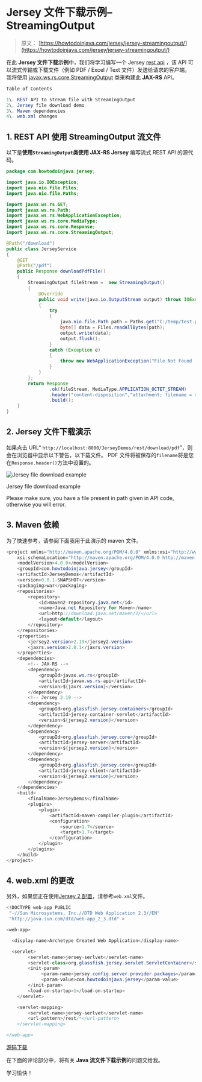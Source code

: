 # Jersey 文件下载示例– StreamingOutput

> 原文： [https://howtodoinjava.com/jersey/jersey-streamingoutput/](https://howtodoinjava.com/jersey/jersey-streamingoutput/)

在此 **Jersey 文件下载示例**中，我们将学习编写一个 Jersey [rest api](//howtodoinjava.com/restful-web-service/) ，该 API 可以流式传输或下载文件（例如 PDF / Excel / Text 文件）发送给请求的客户端。 我将使用 [javax.ws.rs.core.StreamingOutput](https://docs.oracle.com/javaee/7/api/javax/ws/rs/core/StreamingOutput.html) 类来构建此 **JAX-RS** API。

```java
Table of Contents

1\. REST API to stream file with StreamingOutput
2\. Jersey file download demo
3\. Maven dependencies
4\. web.xml changes
```

## 1\. REST API 使用 StreamingOutput 流文件

以下是**使用`StreamingOutput`类使用 JAX-RS Jersey** 编写流式 REST API 的源代码。

```java
package com.howtodoinjava.jersey;

import java.io.IOException;
import java.nio.file.Files;
import java.nio.file.Paths;

import javax.ws.rs.GET;
import javax.ws.rs.Path;
import javax.ws.rs.WebApplicationException;
import javax.ws.rs.core.MediaType;
import javax.ws.rs.core.Response;
import javax.ws.rs.core.StreamingOutput;

@Path("/download")
public class JerseyService 
{
	@GET
	@Path("/pdf")
	public Response downloadPdfFile()
	{
		StreamingOutput fileStream =  new StreamingOutput() 
		{
			@Override
			public void write(java.io.OutputStream output) throws IOException, WebApplicationException 
			{
				try 
				{
					java.nio.file.Path path = Paths.get("C:/temp/test.pdf");
					byte[] data = Files.readAllBytes(path);
					output.write(data);
					output.flush();
				} 
				catch (Exception e) 
				{
					throw new WebApplicationException("File Not Found !!");
				}
			}
		};
		return Response
	            .ok(fileStream, MediaType.APPLICATION_OCTET_STREAM)
	            .header("content-disposition","attachment; filename = myfile.pdf")
	            .build();
	}
}

```

## 2\. Jersey 文件下载演示

如果点击 URL“ `http://localhost:8080/JerseyDemos/rest/download/pdf`”，则会在浏览器中显示以下警告，以下载文件。 PDF 文件将被保存的`filename`将是您在`Response.header()`方法中设置的。

![Jersey file download example](img/4feb11b8201c726f68492d2ed83e7780.png)

Jersey file download example



Please make sure, you have a file present in path given in API code, otherwise you will error.

## 3\. Maven 依赖

为了快速参考，请参阅下面我用于此演示的 maven 文件。

```java
<project xmlns="http://maven.apache.org/POM/4.0.0" xmlns:xsi="http://www.w3.org/2001/XMLSchema-instance"
	xsi:schemaLocation="http://maven.apache.org/POM/4.0.0 http://maven.apache.org/xsd/maven-4.0.0.xsd;
	<modelVersion>4.0.0</modelVersion>
	<groupId>com.howtodoinjava.jersey</groupId>
	<artifactId>JerseyDemos</artifactId>
	<version>0.0.1-SNAPSHOT</version>
	<packaging>war</packaging>
	<repositories>
		<repository>
			<id>maven2-repository.java.net</id>
			<name>Java.net Repository for Maven</name>
			<url>http://download.java.net/maven/2/</url>
			<layout>default</layout>
		</repository>
	</repositories>
	<properties>
		<jersey2.version>2.19</jersey2.version>
		<jaxrs.version>2.0.1</jaxrs.version>
	</properties>
	<dependencies>
		<!-- JAX-RS -->
		<dependency>
			<groupId>javax.ws.rs</groupId>
			<artifactId>javax.ws.rs-api</artifactId>
			<version>${jaxrs.version}</version>
		</dependency>
		<!-- Jersey 2.19 -->
		<dependency>
			<groupId>org.glassfish.jersey.containers</groupId>
			<artifactId>jersey-container-servlet</artifactId>
			<version>${jersey2.version}</version>
		</dependency>
		<dependency>
			<groupId>org.glassfish.jersey.core</groupId>
			<artifactId>jersey-server</artifactId>
			<version>${jersey2.version}</version>
		</dependency>
		<dependency>
			<groupId>org.glassfish.jersey.core</groupId>
			<artifactId>jersey-client</artifactId>
			<version>${jersey2.version}</version>
		</dependency>
	</dependencies>
	<build>
		<finalName>JerseyDemos</finalName>
		<plugins>
			<plugin>
				<artifactId>maven-compiler-plugin</artifactId>
				<configuration>
					<source>1.7</source>
					<target>1.7</target>
				</configuration>
			</plugin>
		</plugins>
	</build>
</project>

```

## 4\. web.xml 的更改

另外，如果您正在使用[Jersey 2 配置](//howtodoinjava.com/jersey/jersey-2-hello-world-application-tutorial/)，请参考`web.xml`文件。

```java
<!DOCTYPE web-app PUBLIC
 "-//Sun Microsystems, Inc.//DTD Web Application 2.3//EN"
 "http://java.sun.com/dtd/web-app_2_3.dtd" >

<web-app>

  <display-name>Archetype Created Web Application</display-name>

  <servlet>
        <servlet-name>jersey-serlvet</servlet-name>
        <servlet-class>org.glassfish.jersey.servlet.ServletContainer</servlet-class>
        <init-param>
             <param-name>jersey.config.server.provider.packages</param-name>
             <param-value>com.howtodoinjava.jersey</param-value>
        </init-param>
        <load-on-startup>1</load-on-startup>
    </servlet>

    <servlet-mapping>
        <servlet-name>jersey-serlvet</servlet-name>
        <url-pattern>/rest/*</url-pattern>
    </servlet-mapping>

</web-app>

```

[源码下载](//howtodoinjava.com/wp-content/uploads/2015/08/JerseyDemos_FileDownload.zip)

在下面的评论部分中，将有关 **Java 流文件下载示例**的问题交给我。

学习愉快！